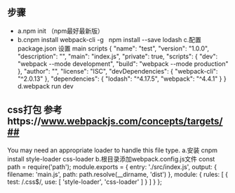 ## 步骤
* a.npm init （npm最好最新版）
* b.cnpm install webpack-cli -g    npm install --save lodash
c.配置package.json
设置 main scripts
{
  "name": "test",
  "version": "1.0.0",
  "description": "",
  "main": "index.js",
  "private": true,
  "scripts": {
    "dev": "webpack --mode development",
    "build": "webpack --mode production"
  },
  "author": "",
  "license": "ISC",
  "devDependencies": {
    "webpack-cli": "^2.0.13"
  },
  "dependencies": {
    "lodash": "^4.17.5",
    "webpack": "^4.4.1"
  }
}
d.webpack run dev

## css打包 参考https://www.webpackjs.com/concepts/targets/##
You may need an appropriate loader to handle this file type.
a.安装 cnpm install style-loader css-loader
b.根目录添加webpack.config.js文件
const path = require('path');
module.exports = {
  entry: './src/index.js',
  output: {
    filename: 'main.js',
    path: path.resolve(__dirname, 'dist')
  },
  module: {
   rules: [
      {
       test: /\.css$/,
        use: [
         'style-loader',
           'css-loader'
        ]
     }
    ]
  }
};
